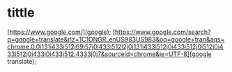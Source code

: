 # tittle

[https://www.google.com/](google);
[https://www.google.com/search?q=google+translate&rlz=1C1ONGR_enUS983US983&oq=google+tran&aqs=chrome.0.0i131i433i512j69i57j0i433i512l2j0i131i433i512j0i433i512j0i512j0i433i512j0i433j0i433i512.4333j0j7&sourceid=chrome&ie=UTF-8](google translate);